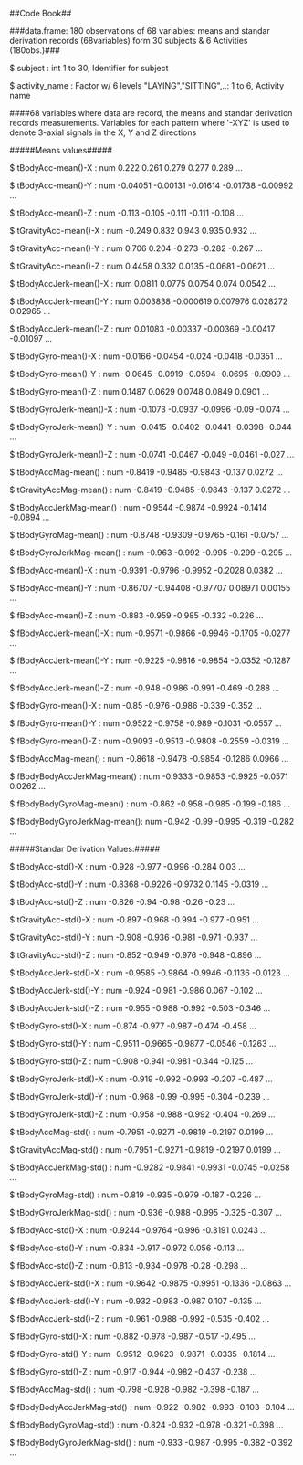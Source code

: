 ##Code Book##

###data.frame:	180 observations of  68 variables: means and standar derivation records (68variables) form 30 subjects & 6 Activities (180obs.)###
 
$ subject                    : int  1 to 30, Identifier for subject
 
$ activity_name              : Factor w/ 6 levels "LAYING","SITTING",..: 1 to 6, Activity name
 
####68 variables where data are record, the means and standar derivation records measurements. Variables for each pattern where '-XYZ' is used to denote 3-axial signals in the X, Y and Z directions
 
#####Means values#####

$ tBodyAcc-mean()-X          : num  0.222 0.261 0.279 0.277 0.289 ...
 
$ tBodyAcc-mean()-Y          : num  -0.04051 -0.00131 -0.01614 -0.01738 -0.00992 ...
 
$ tBodyAcc-mean()-Z          : num  -0.113 -0.105 -0.111 -0.111 -0.108 ...
 
$ tGravityAcc-mean()-X       : num  -0.249 0.832 0.943 0.935 0.932 ...
 
$ tGravityAcc-mean()-Y       : num  0.706 0.204 -0.273 -0.282 -0.267 ...
 
$ tGravityAcc-mean()-Z       : num  0.4458 0.332 0.0135 -0.0681 -0.0621 ...
 
$ tBodyAccJerk-mean()-X      : num  0.0811 0.0775 0.0754 0.074 0.0542 ...
 
$ tBodyAccJerk-mean()-Y      : num  0.003838 -0.000619 0.007976 0.028272 0.02965 ...
 
$ tBodyAccJerk-mean()-Z      : num  0.01083 -0.00337 -0.00369 -0.00417 -0.01097 ...
 
$ tBodyGyro-mean()-X         : num  -0.0166 -0.0454 -0.024 -0.0418 -0.0351 ...
 
$ tBodyGyro-mean()-Y         : num  -0.0645 -0.0919 -0.0594 -0.0695 -0.0909 ...
 
$ tBodyGyro-mean()-Z         : num  0.1487 0.0629 0.0748 0.0849 0.0901 ...
 
$ tBodyGyroJerk-mean()-X     : num  -0.1073 -0.0937 -0.0996 -0.09 -0.074 ...
 
$ tBodyGyroJerk-mean()-Y     : num  -0.0415 -0.0402 -0.0441 -0.0398 -0.044 ...
 
$ tBodyGyroJerk-mean()-Z     : num  -0.0741 -0.0467 -0.049 -0.0461 -0.027 ...
 
$ tBodyAccMag-mean()         : num  -0.8419 -0.9485 -0.9843 -0.137 0.0272 ...
 
$ tGravityAccMag-mean()      : num  -0.8419 -0.9485 -0.9843 -0.137 0.0272 ...
 
$ tBodyAccJerkMag-mean()     : num  -0.9544 -0.9874 -0.9924 -0.1414 -0.0894 ...
 
$ tBodyGyroMag-mean()        : num  -0.8748 -0.9309 -0.9765 -0.161 -0.0757 ...
 
$ tBodyGyroJerkMag-mean()    : num  -0.963 -0.992 -0.995 -0.299 -0.295 ...
 
$ fBodyAcc-mean()-X          : num  -0.9391 -0.9796 -0.9952 -0.2028 0.0382 ...
 
$ fBodyAcc-mean()-Y          : num  -0.86707 -0.94408 -0.97707 0.08971 0.00155 ...
 
$ fBodyAcc-mean()-Z          : num  -0.883 -0.959 -0.985 -0.332 -0.226 ...
 
$ fBodyAccJerk-mean()-X      : num  -0.9571 -0.9866 -0.9946 -0.1705 -0.0277 ...

$ fBodyAccJerk-mean()-Y      : num  -0.9225 -0.9816 -0.9854 -0.0352 -0.1287 ...
 
$ fBodyAccJerk-mean()-Z      : num  -0.948 -0.986 -0.991 -0.469 -0.288 ...
 
$ fBodyGyro-mean()-X         : num  -0.85 -0.976 -0.986 -0.339 -0.352 ...
 
$ fBodyGyro-mean()-Y         : num  -0.9522 -0.9758 -0.989 -0.1031 -0.0557 ...
 
$ fBodyGyro-mean()-Z         : num  -0.9093 -0.9513 -0.9808 -0.2559 -0.0319 ...
 
$ fBodyAccMag-mean()         : num  -0.8618 -0.9478 -0.9854 -0.1286 0.0966 ...
 
$ fBodyBodyAccJerkMag-mean() : num  -0.9333 -0.9853 -0.9925 -0.0571 0.0262 ...
 
$ fBodyBodyGyroMag-mean()    : num  -0.862 -0.958 -0.985 -0.199 -0.186 ...
 
$ fBodyBodyGyroJerkMag-mean(): num  -0.942 -0.99 -0.995 -0.319 -0.282 ...
 
#####Standar Derivation Values:#####

$ tBodyAcc-std()-X           : num  -0.928 -0.977 -0.996 -0.284 0.03 ...
 
$ tBodyAcc-std()-Y           : num  -0.8368 -0.9226 -0.9732 0.1145 -0.0319 ...
 
$ tBodyAcc-std()-Z           : num  -0.826 -0.94 -0.98 -0.26 -0.23 ...
 
$ tGravityAcc-std()-X        : num  -0.897 -0.968 -0.994 -0.977 -0.951 ...
 
$ tGravityAcc-std()-Y        : num  -0.908 -0.936 -0.981 -0.971 -0.937 ...
 
$ tGravityAcc-std()-Z        : num  -0.852 -0.949 -0.976 -0.948 -0.896 ...
 
$ tBodyAccJerk-std()-X       : num  -0.9585 -0.9864 -0.9946 -0.1136 -0.0123 ...

$ tBodyAccJerk-std()-Y       : num  -0.924 -0.981 -0.986 0.067 -0.102 ...
 
$ tBodyAccJerk-std()-Z       : num  -0.955 -0.988 -0.992 -0.503 -0.346 ...
 
$ tBodyGyro-std()-X          : num  -0.874 -0.977 -0.987 -0.474 -0.458 ...
 
$ tBodyGyro-std()-Y          : num  -0.9511 -0.9665 -0.9877 -0.0546 -0.1263 ...

$ tBodyGyro-std()-Z          : num  -0.908 -0.941 -0.981 -0.344 -0.125 ...

$ tBodyGyroJerk-std()-X      : num  -0.919 -0.992 -0.993 -0.207 -0.487 ...

$ tBodyGyroJerk-std()-Y      : num  -0.968 -0.99 -0.995 -0.304 -0.239 ...

$ tBodyGyroJerk-std()-Z      : num  -0.958 -0.988 -0.992 -0.404 -0.269 ...

$ tBodyAccMag-std()          : num  -0.7951 -0.9271 -0.9819 -0.2197 0.0199 ...

$ tGravityAccMag-std()       : num  -0.7951 -0.9271 -0.9819 -0.2197 0.0199 ...

$ tBodyAccJerkMag-std()      : num  -0.9282 -0.9841 -0.9931 -0.0745 -0.0258 ...

$ tBodyGyroMag-std()         : num  -0.819 -0.935 -0.979 -0.187 -0.226 ...

$ tBodyGyroJerkMag-std()     : num  -0.936 -0.988 -0.995 -0.325 -0.307 ...

$ fBodyAcc-std()-X           : num  -0.9244 -0.9764 -0.996 -0.3191 0.0243 ...

$ fBodyAcc-std()-Y           : num  -0.834 -0.917 -0.972 0.056 -0.113 ...

$ fBodyAcc-std()-Z           : num  -0.813 -0.934 -0.978 -0.28 -0.298 ...

$ fBodyAccJerk-std()-X       : num  -0.9642 -0.9875 -0.9951 -0.1336 -0.0863 ...

$ fBodyAccJerk-std()-Y       : num  -0.932 -0.983 -0.987 0.107 -0.135 ...

$ fBodyAccJerk-std()-Z       : num  -0.961 -0.988 -0.992 -0.535 -0.402 ...

$ fBodyGyro-std()-X          : num  -0.882 -0.978 -0.987 -0.517 -0.495 ...

$ fBodyGyro-std()-Y          : num  -0.9512 -0.9623 -0.9871 -0.0335 -0.1814 ...

$ fBodyGyro-std()-Z          : num  -0.917 -0.944 -0.982 -0.437 -0.238 ...

$ fBodyAccMag-std()          : num  -0.798 -0.928 -0.982 -0.398 -0.187 ...

$ fBodyBodyAccJerkMag-std()  : num  -0.922 -0.982 -0.993 -0.103 -0.104 ...

$ fBodyBodyGyroMag-std()     : num  -0.824 -0.932 -0.978 -0.321 -0.398 ...

$ fBodyBodyGyroJerkMag-std() : num  -0.933 -0.987 -0.995 -0.382 -0.392 ...
